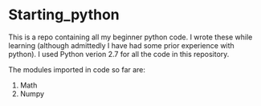 # Starting_python
This is a repo containing all my beginner python code. I wrote these while learning (although admittedly 
I have had some prior experience with python). 
I used Python verion 2.7 for all the code in this repository.

The modules imported in code so far are:
1. Math
2. Numpy
